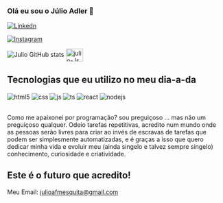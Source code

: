 ### Olá eu sou o Júlio Adler 👋

[![Linkedn](https://img.shields.io/badge/LinkedIn-0077B5?style=for-the-badge&logo=linkedin&logoColor=white)](https://www.linkedin.com/in/j%C3%BAlio-adler-550811107/)

[![Instagram](https://img.shields.io/badge/Instagram-E4405F?style=for-the-badge&logo=instagram&logoColor=white)](https://www.instagram.com/julioadl/)

![Julio GitHub stats](https://github-readme-stats.vercel.app/api?username=julioa-adl&show_icons=true&theme=radical)
<img align="center" alt="julio-Js" height="30" width="40" src="https://i.pinimg.com/originals/61/8c/c9/618cc9674dc60b1e2b3f66187edfaf6f.gif">

## Tecnologias que eu utilizo no meu dia-a-da

<div style="display: inline_block">
  <img align="center" alt="html5" src="https://img.shields.io/badge/HTML5-E34F26?style=for-the-badge&logo=html5&logoColor=white" />
  <img align="center" alt="css" src="https://img.shields.io/badge/CSS3-1572B6?style=for-the-badge&logo=css3&logoColor=white" />
  <img align="center" alt="js" src="https://img.shields.io/badge/JavaScript-F7DF1E?style=for-the-badge&logo=javascript&logoColor=black" />
  <img align="center" alt="ts" src="https://img.shields.io/badge/TypeScript-007ACC?style=for-the-badge&logo=typescript&logoColor=white" />
  <img align="center" alt="react" src="https://img.shields.io/badge/React-20232A?style=for-the-badge&logo=react&logoColor=61DAFB" />
  <img align="center" alt="nodejs" src="https://img.shields.io/badge/Node.js-43853D?style=for-the-badge&logo=node.js&logoColor=white" />
</div><br/>

Como me apaixonei por programação? sou preguiçoso ... mas não um preguiçoso qualquer. Odeio tarefas repetitivas, acredito num mundo onde as pessoas serão livres para criar ao invés de escravas de tarefas que podem ser simplesmente automatizadas, e é graças a isso que quero dedicar minha vida e evoluir meu (ainda singelo e talvez sempre singelo) conhecimento, curiosidade e criatividade.
## Este é o futuro que acredito!

Meu Email: julioafmesquita@gmail.com
